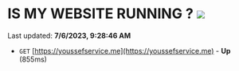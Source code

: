 # IS MY WEBSITE RUNNING ? [![](https://img.shields.io/static/v1?label=Sponsor&message=%E2%9D%A4&logo=GitHub&color=%23fe8e86)](https://github.com/sponsors/<username>)

Last updated: **7/6/2023, 9:28:46 AM**

- `GET` [https://youssefservice.me](https://youssefservice.me) - **Up** (855ms)
